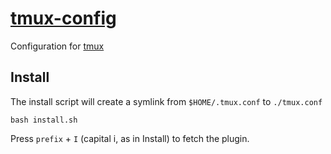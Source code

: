 # [tmux-config](https://github.com/tmux/tmux/wiki/Getting-Started)

Configuration for [tmux](https://github.com/tmux/tmux/wiki)

## Install

The install script will create a symlink from `$HOME/.tmux.conf` to `./tmux.conf`
``` 
bash install.sh
```

Press `prefix` + `I` (capital i, as in Install) to fetch the plugin.

